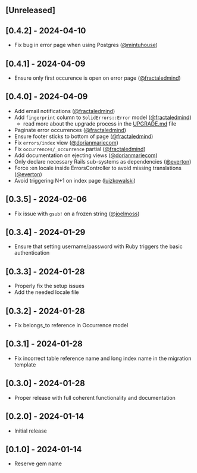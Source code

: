 ## [Unreleased]

## [0.4.2] - 2024-04-10

- Fix bug in error page when using Postgres ([@mintuhouse](https://github.com/fractaledmind/solid_errors/pull/43))

## [0.4.1] - 2024-04-09

- Ensure only first occurence is open on error page ([@fractaledmind](https://github.com/fractaledmind/solid_errors/pull/42))

## [0.4.0] - 2024-04-09

- Add email notifications ([@fractaledmind](https://github.com/fractaledmind/solid_errors/pull/3))
- Add `fingerprint` column to `SolidErrors::Error` model ([@fractaledmind](https://github.com/fractaledmind/solid_errors/pull/10))
  + read more about the upgrade process in the [UPGRADE.md](./UPGRADE.md) file
- Paginate error occurrences ([@fractaledmind](https://github.com/fractaledmind/solid_errors/pull/39))
- Ensure footer sticks to bottom of page ([@fractaledmind](https://github.com/fractaledmind/solid_errors/pull/40))
- Fix `errors/index` view ([@dorianmariecom](https://github.com/fractaledmind/solid_errors/pull/25))
- Fix `occurrences/_occurrence` partial ([@fractaledmind](https://github.com/fractaledmind/solid_errors/pull/28))
- Add documentation on ejecting views ([@dorianmariecom](https://github.com/fractaledmind/solid_errors/pull/30))
- Only declare necessary Rails sub-systems as dependencies ([@everton](https://github.com/fractaledmind/solid_errors/pull/35))
- Force :en locale inside ErrorsController to avoid missing translations ([@everton](https://github.com/fractaledmind/solid_errors/pull/36))
- Avoid triggering N+1 on index page ([luizkowalski](https://github.com/fractaledmind/solid_errors/pull/38))

## [0.3.5] - 2024-02-06

- Fix issue with `gsub!` on a frozen string ([@joelmoss](https://github.com/fractaledmind/solid_errors/pull/9))

## [0.3.4] - 2024-01-29

- Ensure that setting username/password with Ruby triggers the basic authentication

## [0.3.3] - 2024-01-28

- Properly fix the setup issues
- Add the needed locale file

## [0.3.2] - 2024-01-28

- Fix belongs_to reference in Occurrence model

## [0.3.1] - 2024-01-28

- Fix incorrect table reference name and long index name in the migration template

## [0.3.0] - 2024-01-28

- Proper release with full coherent functionality and documentation

## [0.2.0] - 2024-01-14

- Initial release

## [0.1.0] - 2024-01-14

- Reserve gem name
